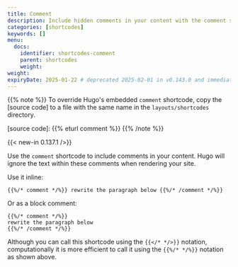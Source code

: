 ```yaml
---
title: Comment
description: Include hidden comments in your content with the comment shortcode.
categories: [shortcodes]
keywords: []
menu:
  docs:
    identifier: shortcodes-comment
    parent: shortcodes
    weight:
weight:
expiryDate: 2025-01-22 # deprecated 2025-02-01 in v0.143.0 and immediately removed from the documentation
---
```


{{% note %}}
To override Hugo's embedded `comment` shortcode, copy the [source code] to a file with the same name in the `layouts/shortcodes` directory.

[source code]: {{% eturl comment %}}
{{% /note %}}

{{< new-in 0.137.1 />}}

Use the `comment` shortcode to include comments in your content. Hugo will ignore the text within these comments when rendering your site.

Use it inline:

```text
{{%/* comment */%}} rewrite the paragraph below {{%/* /comment */%}}
```

Or as a block comment:

```text
{{%/* comment */%}}
rewrite the paragraph below
{{%/* /comment */%}}
```

Although you can call this shortcode using the `{{</* */>}}` notation, computationally it is more efficient to call it using the `{{%/* */%}}` notation as shown above.
